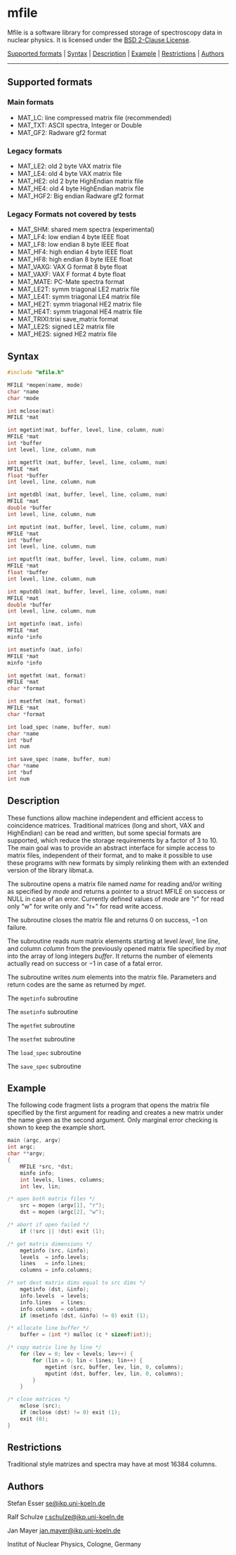 # mfile

Mfile is a software library for compressed storage of spectroscopy data in nuclear physics. It is licensed under the [BSD 2-Clause License](http://opensource.org/licenses/BSD-2-Clause).

[Supported formats](#supported-formats) | [Syntax](#syntax) | [Description](#description) | [Example](#example) | [Restrictions](#restrictions) | [Authors](#authors)

* * * * *


## Supported formats

### Main formats
- MAT_LC: line compressed matrix file (recommended)
- MAT_TXT: ASCII spectra, Integer or Double
- MAT_GF2: Radware gf2 format

### Legacy formats
- MAT_LE2:  old 2 byte VAX matrix file
- MAT_LE4:  old 4 byte VAX matrix file
- MAT_HE2:  old 2 byte HighEndian matrix file
- MAT_HE4:  old 4 byte HighEndian matrix file
- MAT_HGF2: Big endian Radware gf2 format

### Legacy Formats not covered by tests
- MAT_SHM:  shared mem spectra (experimental)
- MAT_LF4:  low endian 4 byte IEEE float
- MAT_LF8:  low endian 8 byte IEEE float
- MAT_HF4:  high endian 4 byte IEEE float
- MAT_HF8:  high endian 8 byte IEEE float
- MAT_VAXG: VAX G format 8 byte float
- MAT_VAXF: VAX F format 4 byte float
- MAT_MATE: PC-Mate spectra  format
- MAT_LE2T: symm triagonal LE2 matrix file
- MAT_LE4T: symm triagonal LE4 matrix file
- MAT_HE2T: symm triagonal HE2 matrix file
- MAT_HE4T: symm triagonal HE4 matrix file
- MAT_TRIXI:trixi save_matrix format
- MAT_LE2S: signed LE2 matrix file
- MAT_HE2S: signed HE2 matrix file


## Syntax

``` c
#include "mfile.h"

MFILE *mopen(name, mode)
char *name
char *mode

int mclose(mat)
MFILE *mat

int mgetint(mat, buffer, level, line, column, num)
MFILE *mat
int *buffer
int level, line, column, num

int mgetflt (mat, buffer, level, line, column, num)
MFILE *mat
float *buffer
int level, line, column, num

int mgetdbl (mat, buffer, level, line, column, num)
MFILE *mat
double *buffer
int level, line, column, num

int mputint (mat, buffer, level, line, column, num)
MFILE *mat
int *buffer
int level, line, column, num

int mputflt (mat, buffer, level, line, column, num)
MFILE *mat
float *buffer
int level, line, column, num

int mputdbl (mat, buffer, level, line, column, num)
MFILE *mat
double *buffer
int level, line, column, num

int mgetinfo (mat, info)
MFILE *mat
minfo *info

int msetinfo (mat, info)
MFILE *mat
minfo *info

int mgetfmt (mat, format)
MFILE *mat
char *format

int msetfmt (mat, format)
MFILE *mat
char *format

int load_spec (name, buffer, num)
char *name
int *buf
int num

int save_spec (name, buffer, num)
char *name
int *buf
int num
```


## Description

These functions allow machine independent and efficient access to
coincidence matrices. Traditional matrices (long and short, VAX and
HighEndian) can be read and written, but some special formats are
supported, which reduce the storage requirements by a factor of 3 to 10.
The main goal was to provide an abstract interface for simple access to
matrix files, independent of their format, and to make it possible to
use these programs with new formats by simply relinking them with an
extended version of the library libmat.a.

The subroutine opens a matrix file named *name* for reading and/or
writing as specified by *mode* and returns a pointer to a struct MFILE
on success or NULL in case of an error. Currently defined values of
*mode* are "r" for read only "w" for write only and "r+" for read write
access.

The subroutine closes the matrix file and returns 0 on success, −1 on
failure.

The subroutine reads *num* matrix elements starting at level *level*,
line *line*, and column *column* from the previously opened matrix file
specified by *mat* into the array of long integers *buffer*. It returns
the number of elements actually read on success or −1 in case of a fatal
error.

The subroutine writes *num* elements into the matrix file. Parameters
and return codes are the same as returned by *mget*.

The `mgetinfo` subroutine

The `msetinfo` subroutine

The `mgetfmt` subroutine

The `msetfmt` subroutine

The `load_spec` subroutine

The `save_spec` subroutine


## Example

The following code fragment lists a program that opens the matrix file
specified by the first argument for reading and creates a new matrix
under the name given as the second argument. Only marginal error
checking is shown to keep the example short.

``` c
main (argc, argv)
int argc;
char **argv;
{
    MFILE *src, *dst;
    minfo info;
    int levels, lines, columns;
    int lev, lin;

/* open both matrix files */
    src = mopen (argv[1], "r");
    dst = mopen (argc[2], "w");

/* abort if open failed */
    if (!src || !dst) exit (1);

/* get matrix dimensions */
    mgetinfo (src, &info);
    levels  = info.levels;
    lines   = info.lines;
    columns = info.columns;

/* set dest matrix dims equal to src dims */
    mgetinfo (dst, &info);
    info.levels  = levels;
    info.lines   = lines;
    info.columns = columns;
    if (msetinfo (dst, &info) != 0) exit (1);

/* allocate line buffer */
    buffer = (int *) malloc (c * sizeof(int));

/* copy matrix line by line */
    for (lev = 0; lev < levels; lev++) {
        for (lin = 0; lin < lines; lin++) {
            mgetint (src, buffer, lev, lin, 0, columns);
            mputint (dst, buffer, lev, lin, 0, columns);
        }
    }

/* close matrices */
    mclose (src);
    if (mclose (dst) != 0) exit (1);
    exit (0);
}
```


## Restrictions

Traditional style matrizes and spectra may have at most 16384 columns.


## Authors

Stefan Esser <se@ikp.uni-koeln.de>

Ralf Schulze <r.schulze@ikp.uni-koeln.de>

Jan Mayer <jan.mayer@ikp.uni-koeln.de>

Institut of Nuclear Physics, Cologne, Germany
